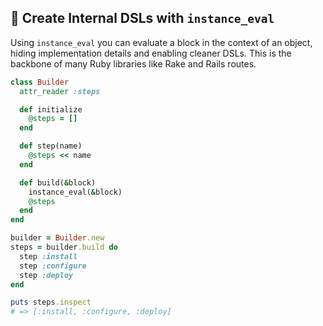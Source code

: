 ## 🎨 Create Internal DSLs with `instance_eval`

Using `instance_eval` you can evaluate a block in the context of an object, hiding implementation details and enabling cleaner DSLs. This is the backbone of many Ruby libraries like Rake and Rails routes.

```ruby
class Builder
  attr_reader :steps

  def initialize
    @steps = []
  end

  def step(name)
    @steps << name
  end

  def build(&block)
    instance_eval(&block)
    @steps
  end
end

builder = Builder.new
steps = builder.build do
  step :install
  step :configure
  step :deploy
end

puts steps.inspect
# => [:install, :configure, :deploy]
```